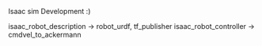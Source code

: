 Isaac sim Development :)

isaac_robot_description -> robot_urdf, tf_publisher
isaac_robot_controller -> cmdvel_to_ackermann